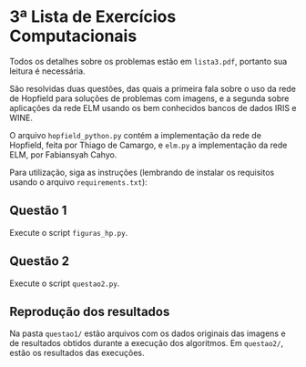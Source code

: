 # 3ª Lista de Exercícios Computacionais

Todos os detalhes sobre os problemas estão em `lista3.pdf`, portanto sua leitura é necessária.

São resolvidas duas questões, das quais a primeira fala sobre o uso da rede de Hopfield para soluções de problemas com imagens, e a segunda sobre aplicações da rede ELM usando os bem conhecidos bancos de dados IRIS e WINE.

O arquivo `hopfield_python.py` contém a implementação da rede de Hopfield, feita por Thiago de Camargo, e `elm.py` a implementação da rede ELM, por Fabiansyah Cahyo.

Para utilização, siga as instruções (lembrando de instalar os requisitos usando o arquivo `requirements.txt`):

## Questão 1

Execute o script `figuras_hp.py`.

## Questão 2

Execute o script `questao2.py`.

## Reprodução dos resultados

Na pasta `questao1/` estão arquivos com os dados originais das imagens e de resultados obtidos durante a execução dos algoritmos. Em `questao2/`, estão os resultados das execuções.